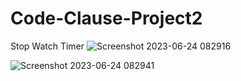 
# Code-Clause-Project2
Stop Watch Timer
![Screenshot 2023-06-24 082916](https://github.com/AdityaSingh8055/Code-Clause-Project2/assets/102986406/139653ee-4a98-4d4a-a75f-5383e9154b86)




![Screenshot 2023-06-24 082941](https://github.com/AdityaSingh8055/Code-Clause-Project2/assets/102986406/4f7117b6-bcd6-40de-8ea0-79c74a6c0b80)

